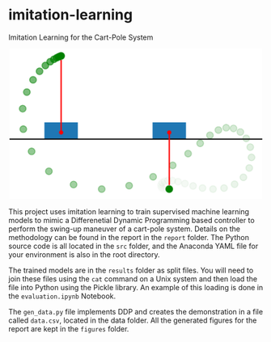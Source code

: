 # imitation-learning
Imitation Learning for the Cart-Pole System

<p align="center">
<img src="figures/sample-traj.png" width="500">
</p>

This project uses imitation learning to train supervised machine learning models to mimic a Differenetial Dynamic Programming based controller to perform the swing-up maneuver of a cart-pole system. Details on the methodology can be found in the report in the `report` folder. The Python source code is all located in the `src` folder, and the Anaconda YAML file for your environment is also in the root directory.

The trained models are in the `results` folder as split files. You will need to join these files using the `cat` command on a Unix system and then load the file into Python using the Pickle library. An example of this loading is done in the `evaluation.ipynb` Notebook.

The `gen_data.py` file implements DDP and creates the demonstration in a file called `data.csv`, located in the data folder. All the generated figures for the report are kept in the `figures` folder.
